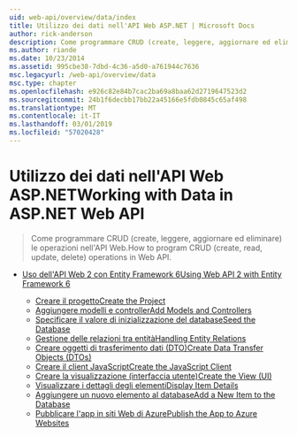 ```yaml
---
uid: web-api/overview/data/index
title: Utilizzo dei dati nell'API Web ASP.NET | Microsoft Docs
author: rick-anderson
description: Come programmare CRUD (create, leggere, aggiornare ed eliminare) le operazioni nell'API Web.
ms.author: riande
ms.date: 10/23/2014
ms.assetid: 995cbe38-7dbd-4c36-a5d0-a761944c7636
msc.legacyurl: /web-api/overview/data
msc.type: chapter
ms.openlocfilehash: e926c82e84b7cac2ba69a8baa62d2719647523d2
ms.sourcegitcommit: 24b1f6decbb17bb22a45166e5fdb0845c65af498
ms.translationtype: MT
ms.contentlocale: it-IT
ms.lasthandoff: 03/01/2019
ms.locfileid: "57020428"
---
```

<a name="working-with-data-in-aspnet-web-api"></a><span data-ttu-id="f1ebf-103">Utilizzo dei dati nell'API Web ASP.NET</span><span class="sxs-lookup"><span data-stu-id="f1ebf-103">Working with Data in ASP.NET Web API</span></span>
====================
> <span data-ttu-id="f1ebf-104">Come programmare CRUD (create, leggere, aggiornare ed eliminare) le operazioni nell'API Web.</span><span class="sxs-lookup"><span data-stu-id="f1ebf-104">How to program CRUD (create, read, update, delete) operations in Web API.</span></span>


- [<span data-ttu-id="f1ebf-105">Uso dell'API Web 2 con Entity Framework 6</span><span class="sxs-lookup"><span data-stu-id="f1ebf-105">Using Web API 2 with Entity Framework 6</span></span>](using-web-api-with-entity-framework/index.md)

    - [<span data-ttu-id="f1ebf-106">Creare il progetto</span><span class="sxs-lookup"><span data-stu-id="f1ebf-106">Create the Project</span></span>](using-web-api-with-entity-framework/part-1.md)
    - [<span data-ttu-id="f1ebf-107">Aggiungere modelli e controller</span><span class="sxs-lookup"><span data-stu-id="f1ebf-107">Add Models and Controllers</span></span>](using-web-api-with-entity-framework/part-2.md)
    - [<span data-ttu-id="f1ebf-108">Specificare il valore di inizializzazione del database</span><span class="sxs-lookup"><span data-stu-id="f1ebf-108">Seed the Database</span></span>](using-web-api-with-entity-framework/part-3.md)
    - [<span data-ttu-id="f1ebf-109">Gestione delle relazioni tra entità</span><span class="sxs-lookup"><span data-stu-id="f1ebf-109">Handling Entity Relations</span></span>](using-web-api-with-entity-framework/part-4.md)
    - [<span data-ttu-id="f1ebf-110">Creare oggetti di trasferimento dati (DTO)</span><span class="sxs-lookup"><span data-stu-id="f1ebf-110">Create Data Transfer Objects (DTOs)</span></span>](using-web-api-with-entity-framework/part-5.md)
    - [<span data-ttu-id="f1ebf-111">Creare il client JavaScript</span><span class="sxs-lookup"><span data-stu-id="f1ebf-111">Create the JavaScript Client</span></span>](using-web-api-with-entity-framework/part-6.md)
    - [<span data-ttu-id="f1ebf-112">Creare la visualizzazione (interfaccia utente)</span><span class="sxs-lookup"><span data-stu-id="f1ebf-112">Create the View (UI)</span></span>](using-web-api-with-entity-framework/part-7.md)
    - [<span data-ttu-id="f1ebf-113">Visualizzare i dettagli degli elementi</span><span class="sxs-lookup"><span data-stu-id="f1ebf-113">Display Item Details</span></span>](using-web-api-with-entity-framework/part-8.md)
    - [<span data-ttu-id="f1ebf-114">Aggiungere un nuovo elemento al database</span><span class="sxs-lookup"><span data-stu-id="f1ebf-114">Add a New Item to the Database</span></span>](using-web-api-with-entity-framework/part-9.md)
    - [<span data-ttu-id="f1ebf-115">Pubblicare l'app in siti Web di Azure</span><span class="sxs-lookup"><span data-stu-id="f1ebf-115">Publish the App to Azure Websites</span></span>](using-web-api-with-entity-framework/part-10.md)
